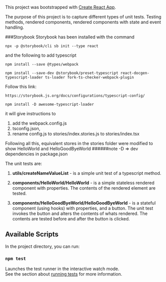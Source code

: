 This project was bootstrapped with [Create React App](https://github.com/facebook/create-react-app).

The purpose of this project is to capture different types of unit tests. Testing methods, rendered components, rendered components with state and event handling.

###Storybook
Storybook has been installed with the command 

```
npx -p @storybook/cli sb init --type react
```

and the following to add typescript

```
npm install --save @types/webpack
```

```
npm install --save-dev @storybook/preset-typescript react-docgen-typescript-loader ts-loader fork-ts-checker-webpack-plugin
```
Follow this link:
```
https://storybook.js.org/docs/configurations/typescript-config/
```

```
npm install -D awesome-typescript-loader
```

it will give instructions to 
1. add the webpack.config.js
2. tsconfig.json,
3. rename config.js to stories/index.stories.js to stories/index.tsx 


Following all this, equivalent stores in the stories folder were modified to show HelloWorld and HelloGoodByeWorld
######note -D => dev dependencies in package.json

The unit tests are:

1. **utils/createNameValueList** - is a simple unit test of a typescript method.

2. **components/HelloWorld/HelloWorld** - is a simple stateless rendered component with properties. The contents of the rendered element are tested.

3. **components/HelloGoodByeWorld/HelloGoodByeWorld** - is a stateful component (using hooks) with properties, and a button. The unit test invokes the button and alters the contents of whats rendered. The contents are tested before and after the button is clicked.
 

## Available Scripts

In the project directory, you can run:

### `npm test`

Launches the test runner in the interactive watch mode.<br />
See the section about [running tests](https://facebook.github.io/create-react-app/docs/running-tests) for more information.

